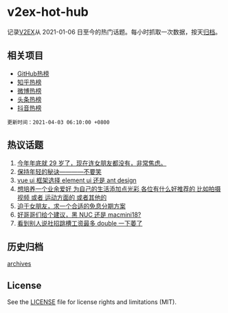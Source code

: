 # v2ex-hot-hub

 记录[V2EX](https://www.v2ex.com/)从 2021-01-06 日至今的热门话题。每小时抓取一次数据，按天[归档](archives)。
 
 ## 相关项目

- [GitHub热榜](https://github.com/lonnyzhang423/github-hot-hub)
- [知乎热榜](https://github.com/lonnyzhang423/zhihu-hot-hub)
- [微博热榜](https://github.com/lonnyzhang423/weibo-hot-hub)
- [头条热榜](https://github.com/lonnyzhang423/toutiao-hot-hub)
- [抖音热榜](https://github.com/lonnyzhang423/douyin-hot-hub)


 `更新时间：2021-04-03 06:10:00 +0800`

## 热议话题

1. [今年年底就 29 岁了，现在连女朋友都没有，非常焦虑。](https://www.v2ex.com/t/767401)
1. [保持年轻的秘诀————不要笑](https://www.v2ex.com/t/767416)
1. [vue ui 框架选择 element ui 还是 ant design](https://www.v2ex.com/t/767468)
1. [想培养一个业余爱好 为自己的生活添加点光彩 各位有什么好推荐的 比如拍摄视频 或者 运动方面的 或者其他的](https://www.v2ex.com/t/767427)
1. [迫于女朋友，求一个合适的免息分期方案](https://www.v2ex.com/t/767538)
1. [好哥哥们给个建议，黑 NUC 还是 macmini18?](https://www.v2ex.com/t/767532)
1. [看到别人说社招跳槽工资最多 double 一下萎了](https://www.v2ex.com/t/767408)

## 历史归档

[archives](archives)

## License

See the [LICENSE](LICENSE) file for license rights and limitations (MIT).
